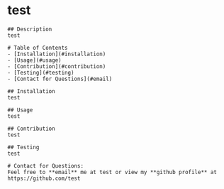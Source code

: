 # test

    ## Description
    test

    # Table of Contents
    - [Installation](#installation)
    - [Usage](#usage)
    - [Contribution](#contribution)
    - [Testing](#testing)
    - [Contact for Questions](#email)

    ## Installation
    test

    ## Usage
    test

    ## Contribution
    test

    ## Testing
    test

    # Contact for Questions:
    Feel free to **email** me at test or view my **github profile** at https://github.com/test
    